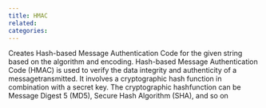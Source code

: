 ```yaml
---
title: HMAC
related:
categories:
---
```


Creates Hash-based Message Authentication Code for the given string based on the algorithm and encoding. 
		Hash-based Message Authentication Code (HMAC) is used to verify the data integrity and authenticity of a messagetransmitted. 
		It involves a cryptographic hash function in combination with a secret key. 
		The cryptographic hashfunction can be Message Digest 5 (MD5), Secure Hash Algorithm (SHA), and so on